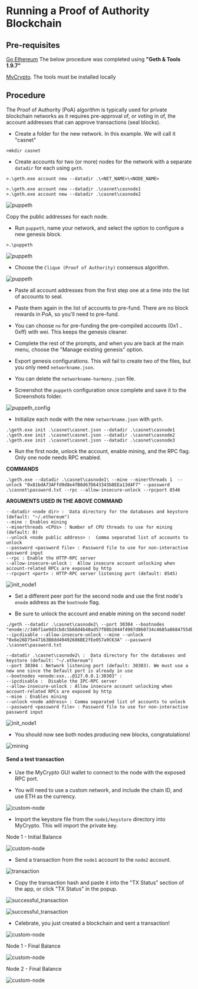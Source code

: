 # Running a Proof of Authority Blockchain

## Pre-requisites

[Go Ethereum](https://geth.ethereum.org/) The below procedure was completed using **"Geth & Tools 1.9.7"**

[MyCrypto](https://download.mycrypto.com/). The tools must be installed locally

## Procedure 

The Proof of Authority (PoA) algorithm is typically used for private blockchain networks as it requires pre-approval of, or voting in of, the account addresses that can approve transactions (seal blocks).  

* Create a folder for the new network. In this example. We will call it "casnet"

```
>mkdir casnet
```

* Create accounts for two (or more) nodes for the network with a separate `datadir` for each using `geth`.

```
>.\geth.exe account new --datadir .\<NET_NAME>\<NODE_NAME>

>.\geth.exe account new --datadir .\casnet\casnode1
>.\geth.exe account new --datadir .\casnet\casnode2
```
![puppeth](Images/node_creation.png)

Copy the public addresses for each node.

* Run `puppeth`, name your network, and select the option to configure a new genesis block.

```
>.\puppeth
```

![puppeth](Images/puppeth.png)

* Choose the `Clique (Proof of Authority)` consensus algorithm.

![puppeth](Images/creating_new_poa.png)

* Paste all account addresses from the first step one at a time into the list of accounts to seal.

* Paste them again in the list of accounts to pre-fund. There are no block rewards in PoA, so you'll need to pre-fund.

* You can choose `no` for pre-funding the pre-compiled accounts (0x1 .. 0xff) with wei. This keeps the genesis cleaner.

* Complete the rest of the prompts, and when you are back at the main menu, choose the "Manage existing genesis" option.

* Export genesis configurations. This will fail to create two of the files, but you only need `networkname.json`.

* You can delete the `networkname-harmony.json` file.

* Screenshot the `puppeth` configuration once complete and save it to the Screenshots folder.

![puppeth_config](Images/puppeth_config.png)

* Initialize each node with the new `networkname.json` with `geth`.

```
.\geth.exe init .\casnet\casnet.json --datadir .\casnet\casnode1
.\geth.exe init .\casnet\casnet.json --datadir .\casnet\casnode2
.\geth.exe init .\casnet\casnet.json --datadir .\casnet\casnode3
```

* Run the first node, unlock the account, enable mining, and the RPC flag. Only one node needs RPC enabled.

**COMMANDS**

```
.\geth.exe --datadir .\casnet\casnode1\ --mine --minerthreads 1  --unlock "0x81bdA73AFfd9d8e4fB8d67D643343b8EEa13d4F7" --password .\casnet\password.txt --rpc --allow-insecure-unlock --rpcport 8546
```

**ARGUMENTS USED IN THE ABOVE COMMAND**
```
--datadir <node dir> :  Data directory for the databases and keystore (default: "~/.ethereum")
--mine : Enables mining
--minerthreads <CPUs> : Number of CPU threads to use for mining (default: 0)
--unlock <node public address> :  Comma separated list of accounts to unlock
--password <password file> : Password file to use for non-interactive password input
--rpc : Enable the HTTP-RPC server
--allow-insecure-unlock :  Allow insecure account unlocking when account-related RPCs are exposed by http
--rpcport <port> : HTTP-RPC server listening port (default: 8545)
```

![init_node1](Images/init_node1.png)

* Set a different peer port for the second node and use the first node's `enode` address as the `bootnode` flag.

* Be sure to unlock the account and enable mining on the second node!

```
./geth --datadir .\casnet\casnode2\ --port 30304 --bootnodes "enode://346f1ae9d3cbdc5b68d4b48ad57f08b1044f4987d860734c4685a8684755dbf262a2535b082192cbe55ecee5fe92b88c3d710dcffbffffe74fff01596b122de1@127.0.0.1:30303" --ipcdisable --allow-insecure-unlock --mine --unlock "0x6e26D75e47163B8dd49492686BE2fEe057a9C63A" --password .\casnet\password.txt
```

```
--datadir .\casnet\casnode2\ :  Data directory for the databases and keystore (default: "~/.ethereum")
--port 30304 : Network listening port (default: 30303). We must use a new one since the Default port is already in use
--bootnodes <enode:xxx...@127.0.0.1:30303" :
--ipcdisable :  Disable the IPC-RPC server
--allow-insecure-unlock : Allow insecure account unlocking when account-related RPCs are exposed by http
--mine : Enables mining
--unlock <node address> : Comma separated list of accounts to unlock
--password <password file> : Password file to use for non-interactive password input

```

![init_node1](Images/init_node2.png)



* You should now see both nodes producing new blocks, congratulations!

![mining](Images/mining.png)

#### Send a test transaction

* Use the MyCrypto GUI wallet to connect to the node with the exposed RPC port.

* You will need to use a custom network, and include the chain ID, and use ETH as the currency.

![custom-node](Images/add_custom_network.png)

* Import the keystore file from the `node1/keystore` directory into MyCrypto. This will import the private key.

Node 1 - Initial Balance

![custom-node](Images/node1_initial_balance.png)

* Send a transaction from the `node1` account to the `node2` account.

![transaction](Images/confirm_transaction.png)

* Copy the transaction hash and paste it into the "TX Status" section of the app, or click "TX Status" in the popup.

![successful_transaction](Images/successful_transaction.png)

![successful_transaction](Images/transaction_status.png)

* Celebrate, you just created a blockchain and sent a transaction!

![custom-node](Images/node1_recent_transactions.png)

Node 1 - Final Balance

![custom-node](Images/node1_final_balance.png)

Node 2 - Final Balance

![custom-node](Images/node2_final_balance.png)